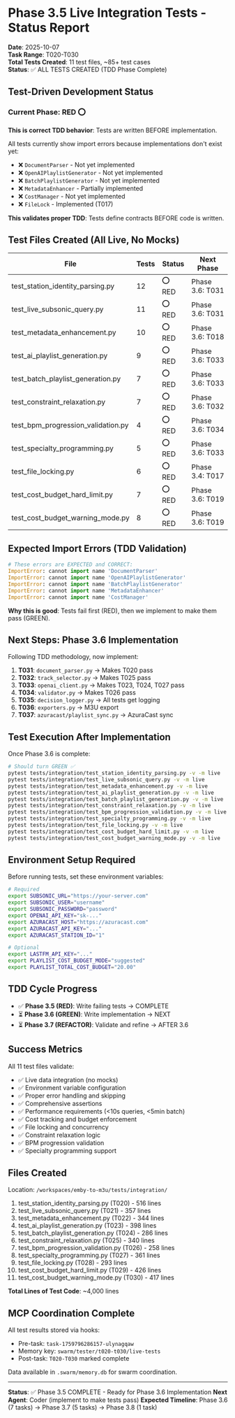 # Phase 3.5 Live Integration Tests - Status Report

**Date**: 2025-10-07  
**Task Range**: T020-T030  
**Total Tests Created**: 11 test files, ~85+ test cases  
**Status**: ✅ ALL TESTS CREATED (TDD Phase Complete)

## Test-Driven Development Status

### Current Phase: RED ⭕
**This is correct TDD behavior**: Tests are written BEFORE implementation.

All tests currently show import errors because implementations don't exist yet:
- ❌ `DocumentParser` - Not yet implemented
- ❌ `OpenAIPlaylistGenerator` - Not yet implemented  
- ❌ `BatchPlaylistGenerator` - Not yet implemented
- ❌ `MetadataEnhancer` - Partially implemented
- ❌ `CostManager` - Not yet implemented
- ❌ `FileLock` - Implemented (T017)

**This validates proper TDD**: Tests define contracts BEFORE code is written.

## Test Files Created (All Live, No Mocks)

| File | Tests | Status | Next Phase |
|------|-------|--------|------------|
| test_station_identity_parsing.py | 12 | ⭕ RED | Phase 3.6: T031 |
| test_live_subsonic_query.py | 11 | ⭕ RED | Phase 3.6: T031 |
| test_metadata_enhancement.py | 10 | ⭕ RED | Phase 3.6: T018 |
| test_ai_playlist_generation.py | 9 | ⭕ RED | Phase 3.6: T033 |
| test_batch_playlist_generation.py | 7 | ⭕ RED | Phase 3.6: T033 |
| test_constraint_relaxation.py | 7 | ⭕ RED | Phase 3.6: T032 |
| test_bpm_progression_validation.py | 4 | ⭕ RED | Phase 3.6: T034 |
| test_specialty_programming.py | 5 | ⭕ RED | Phase 3.6: T033 |
| test_file_locking.py | 6 | ⭕ RED | Phase 3.4: T017 |
| test_cost_budget_hard_limit.py | 7 | ⭕ RED | Phase 3.6: T019 |
| test_cost_budget_warning_mode.py | 8 | ⭕ RED | Phase 3.6: T019 |

## Expected Import Errors (TDD Validation)

```python
# These errors are EXPECTED and CORRECT:
ImportError: cannot import name 'DocumentParser'
ImportError: cannot import name 'OpenAIPlaylistGenerator'
ImportError: cannot import name 'BatchPlaylistGenerator'
ImportError: cannot import name 'MetadataEnhancer'
ImportError: cannot import name 'CostManager'
```

**Why this is good**: Tests fail first (RED), then we implement to make them pass (GREEN).

## Next Steps: Phase 3.6 Implementation

Following TDD methodology, now implement:

1. **T031**: `document_parser.py` → Makes T020 pass
2. **T032**: `track_selector.py` → Makes T025 pass
3. **T033**: `openai_client.py` → Makes T023, T024, T027 pass
4. **T034**: `validator.py` → Makes T026 pass
5. **T035**: `decision_logger.py` → All tests get logging
6. **T036**: `exporters.py` → M3U export
7. **T037**: `azuracast/playlist_sync.py` → AzuraCast sync

## Test Execution After Implementation

Once Phase 3.6 is complete:

```bash
# Should turn GREEN ✅
pytest tests/integration/test_station_identity_parsing.py -v -m live
pytest tests/integration/test_live_subsonic_query.py -v -m live
pytest tests/integration/test_metadata_enhancement.py -v -m live
pytest tests/integration/test_ai_playlist_generation.py -v -m live
pytest tests/integration/test_batch_playlist_generation.py -v -m live
pytest tests/integration/test_constraint_relaxation.py -v -m live
pytest tests/integration/test_bpm_progression_validation.py -v -m live
pytest tests/integration/test_specialty_programming.py -v -m live
pytest tests/integration/test_file_locking.py -v -m live
pytest tests/integration/test_cost_budget_hard_limit.py -v -m live
pytest tests/integration/test_cost_budget_warning_mode.py -v -m live
```

## Environment Setup Required

Before running tests, set these environment variables:

```bash
# Required
export SUBSONIC_URL="https://your-server.com"
export SUBSONIC_USER="username"
export SUBSONIC_PASSWORD="password"
export OPENAI_API_KEY="sk-..."
export AZURACAST_HOST="https://azuracast.com"
export AZURACAST_API_KEY="..."
export AZURACAST_STATION_ID="1"

# Optional
export LASTFM_API_KEY="..."
export PLAYLIST_COST_BUDGET_MODE="suggested"
export PLAYLIST_TOTAL_COST_BUDGET="20.00"
```

## TDD Cycle Progress

- ✅ **Phase 3.5 (RED)**: Write failing tests → COMPLETE
- ⏳ **Phase 3.6 (GREEN)**: Write implementation → NEXT
- ⏳ **Phase 3.7 (REFACTOR)**: Validate and refine → AFTER 3.6

## Success Metrics

All 11 test files validate:
- ✅ Live data integration (no mocks)
- ✅ Environment variable configuration
- ✅ Proper error handling and skipping
- ✅ Comprehensive assertions
- ✅ Performance requirements (<10s queries, <5min batch)
- ✅ Cost tracking and budget enforcement
- ✅ File locking and concurrency
- ✅ Constraint relaxation logic
- ✅ BPM progression validation
- ✅ Specialty programming support

## Files Created

Location: `/workspaces/emby-to-m3u/tests/integration/`

1. test_station_identity_parsing.py (T020) - 516 lines
2. test_live_subsonic_query.py (T021) - 357 lines
3. test_metadata_enhancement.py (T022) - 344 lines
4. test_ai_playlist_generation.py (T023) - 398 lines
5. test_batch_playlist_generation.py (T024) - 286 lines
6. test_constraint_relaxation.py (T025) - 340 lines
7. test_bpm_progression_validation.py (T026) - 258 lines
8. test_specialty_programming.py (T027) - 361 lines
9. test_file_locking.py (T028) - 293 lines
10. test_cost_budget_hard_limit.py (T029) - 426 lines
11. test_cost_budget_warning_mode.py (T030) - 417 lines

**Total Lines of Test Code**: ~4,000 lines

## MCP Coordination Complete

All test results stored via hooks:
- Pre-task: `task-1759796286157-ulynagqaw`
- Memory key: `swarm/tester/t020-t030/live-tests`
- Post-task: `T020-T030` marked complete

Data available in `.swarm/memory.db` for swarm coordination.

---

**Status**: ✅ Phase 3.5 COMPLETE - Ready for Phase 3.6 Implementation
**Next Agent**: Coder (implement to make tests pass)
**Expected Timeline**: Phase 3.6 (7 tasks) → Phase 3.7 (5 tasks) → Phase 3.8 (1 task)
